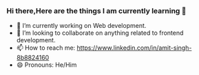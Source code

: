 ### Hi there,Here are the things I am currently learning 👋



- 🔭 I’m currently working on Web development.
- 👯 I’m looking to collaborate on anything related to frontend development.
- 📫 How to reach me: https://www.linkedin.com/in/amit-singh-8b8824160
- 😄 Pronouns: He/Him

